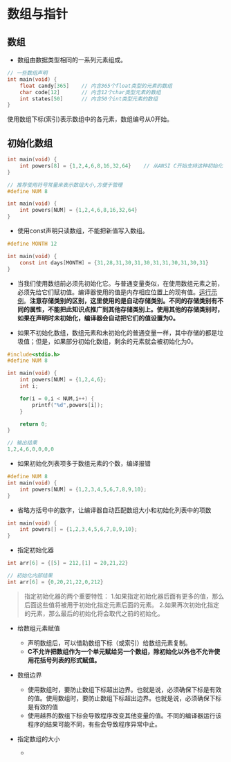 # 数组与指针

## 数组

- 数组由数据类型相同的一系列元素组成。

```c
// 一些数组声明
int main(void) {
    float candy[365]    // 内含365个float类型的元素的数组
    char code[12]       // 内含12个char类型元素的数组 
    int states[50]      // 内含50个int类型元素的数组
}
```

使用数组下标(索引)表示数组中的各元素，数组编号从0开始。

## 初始化数组

```c
int main(void) {
    int powers[8] = {1,2,4,6,8,16,32,64}    // 从ANSI C开始支持这种初始化
}

// 推荐使用符号常量来表示数组大小,方便于管理
#define NUM 8

int main(void) {
    int powers[NUM] = {1,2,4,6,8,16,32,64}
}
```

- 使用const声明只读数组，不能把新值写入数组。

```c
#define MONTH 12

int main(void) {
    const int days[MONTH] = {31,28,31,30,31,30,31,31,30,31,30,31}
}
```

- 当我们使用数组前必须先初始化它。与普通变量类似，在使用数组元素之前，必须先给它们赋初值。编译器使用的值是内存相应位置上的现有值。[运行示例](http)。**注意存储类别的区别，这里使用的是自动存储类别。不同的存储类别有不同的属性，不能把此知识点推广到其他存储类别上。使用其他的存储类别时，如果在声明时未初始化，编译器会自动把它们的值设置为0。**

- 如果不初始化数组，数组元素和未初始化的普通变量一样，其中存储的都是垃圾值；但是，如果部分初始化数组，剩余的元素就会被初始化为0。

```c
#include<stdio.h>
#define NUM 8

int main(void) {
    int powers[NUM] = {1,2,4,6};
    int i;

    for(i = 0,i < NUM,i++) {
        printf("%d",powers[i]);
    } 

    return 0;
}

// 输出结果
1,2,4,6,0,0,0,0
```

- 如果初始化列表项多于数组元素的个数，编译报错

```c
#define NUM 8
int main(void) {
    int powers[NUM] = {1,2,3,4,5,6,7,8,9,10};
}
```

- 省略方括号中的数字，让编译器自动匹配数组大小和初始化列表中的项数

```c
int main(void) {
    int powers[] = {1,2,3,4,5,6,7,8,9,10};
}
```

- 指定初始化器

```c
int arr[6] = {[5] = 212,[1] = 20,21,22} 

// 初始化内部结果
int arr[6] = {0,20,21,22,0,212}
```

> 指定初始化器的两个重要特性：
> 1.如果指定初始化器后面有更多的值，那么后面这些值将被用于初始化指定元素后面的元素。
> 2.如果再次初始化指定的元素，那么最后的初始化将会取代之前的初始化。

- 给数组元素赋值
  - 声明数组后，可以借助数组下标（或索引）给数组元素复制。
  - **C不允许把数组作为一个单元赋给另一个数组，除初始化以外也不允许使用花括号列表的形式赋值。**

- 数组边界
  - 使用数组时，要防止数组下标超出边界。也就是说，必须确保下标是有效的值。使用数组时，要防止数组下标超出边界。也就是说，必须确保下标是有效的值
  - 使用越界的数组下标会导致程序改变其他变量的值。不同的编译器运行该程序的结果可能不同，有些会导致程序异常中止。

- 指定数组的大小

  -
